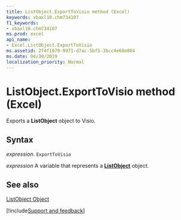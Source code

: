 ```yaml
---
title: ListObject.ExportToVisio method (Excel)
keywords: vbaxl10.chm734107
f1_keywords:
- vbaxl10.chm734107
ms.prod: excel
api_name:
- Excel.ListObject.ExportToVisio
ms.assetid: 2f4f1079-9971-d7ac-5bf5-3bcc4e68e804
ms.date: 04/30/2019
localization_priority: Normal
---
```



# ListObject.ExportToVisio method (Excel)

Exports a  **ListObject** object to Visio.


## Syntax

_expression_. `ExportToVisio`

_expression_ A variable that represents a **[ListObject](Excel.ListObject.md)** object.


## See also


[ListObject Object](Excel.ListObject.md)

[!include[Support and feedback](~/includes/feedback-boilerplate.md)]